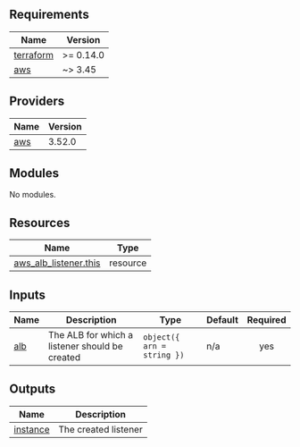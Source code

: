 <!-- BEGIN_TF_DOCS -->
## Requirements

| Name | Version |
|------|---------|
| <a name="requirement_terraform"></a> [terraform](#requirement\_terraform) | >= 0.14.0 |
| <a name="requirement_aws"></a> [aws](#requirement\_aws) | ~> 3.45 |

## Providers

| Name | Version |
|------|---------|
| <a name="provider_aws"></a> [aws](#provider\_aws) | 3.52.0 |

## Modules

No modules.

## Resources

| Name | Type |
|------|------|
| [aws_alb_listener.this](https://registry.terraform.io/providers/hashicorp/aws/latest/docs/resources/alb_listener) | resource |

## Inputs

| Name | Description | Type | Default | Required |
|------|-------------|------|---------|:--------:|
| <a name="input_alb"></a> [alb](#input\_alb) | The ALB for which a listener should be created | `object({ arn = string })` | n/a | yes |

## Outputs

| Name | Description |
|------|-------------|
| <a name="output_instance"></a> [instance](#output\_instance) | The created listener |
<!-- END_TF_DOCS -->
